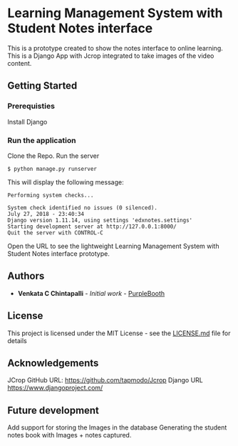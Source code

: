 # Learning Management System with Student Notes interface

This is a prototype created to show the notes interface to online learning. This is a Django App with Jcrop integrated to take images of the video content.

## Getting Started

### Prerequisties
Install Django

### Run the application
Clone the Repo.
Run the server 
```
$ python manage.py runserver
```
This will display the following message:
```
Performing system checks...

System check identified no issues (0 silenced).
July 27, 2018 - 23:40:34
Django version 1.11.14, using settings 'edxnotes.settings'
Starting development server at http://127.0.0.1:8000/
Quit the server with CONTROL-C
```
Open the URL to see the lightweight Learning Management System with Student Notes interface prototype.

## Authors

* **Venkata C Chintapalli** - *Initial work* - [PurpleBooth](https://github.com/venkatacrc)

## License

This project is licensed under the MIT License - see the [LICENSE.md](LICENSE.md) file for details

## Acknowledgements

JCrop GitHub URL:
https://github.com/tapmodo/Jcrop
Django URL
https://www.djangoproject.com/

## Future development
Add support for storing the Images in the database
Generating the student notes book with Images + notes captured.
